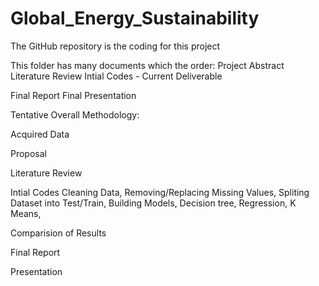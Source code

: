 # Global_Energy_Sustainability
The GitHub repository is the coding for this project 

This folder has many documents which the order:
Project Abstract 
Literature Review 
Intial Codes - Current Deliverable

Final Report 
Final Presentation


Tentative Overall Methodology:

Acquired Data

Proposal 
	
Literature Review
		
Intial Codes
	Cleaning Data,
        Removing/Replacing Missing Values, 
        Spliting Dataset into Test/Train,
       Building Models,
        Decision tree,
        Regression,
        K Means,
				
Comparision of Results 
            
Final Report 
              
Presentation 
